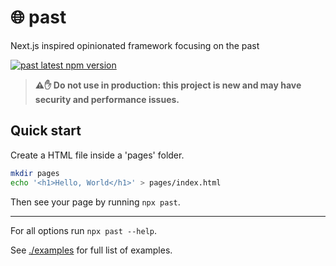 # 🌐 past

Next.js inspired opinionated framework focusing on the past

[![past latest npm version](https://img.shields.io/npm/v/past.svg)](https://www.npmjs.com/package/past)

> **⚠️✋ Do not use in production: this project is new and may have security and performance issues.**

## Quick start

Create a HTML file inside a 'pages' folder.

```bash
mkdir pages
echo '<h1>Hello, World</h1>' > pages/index.html
```

Then see your page by running `npx past`.

---

For all options run `npx past --help`.

See [./examples](./examples) for full list of examples.
